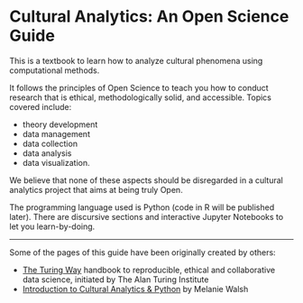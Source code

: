 # Cultural Analytics: An Open Science Guide

This is a textbook to learn how to analyze cultural phenomena using computational methods. 

It follows the principles of Open Science to teach you how to conduct research that is ethical, methodologically solid, and accessible. Topics covered include:
- theory development
- data management
- data collection
- data analysis
- data visualization.

We believe that none of these aspects should be disregarded in a cultural analytics project that aims at being truly Open.

The programming language used is Python (code in R will be published later).
There are discursive sections and interactive Jupyter Notebooks to let you learn-by-doing.

---

Some of the pages of this guide have been originally created by others:
- [The Turing Way](https://the-turing-way.netlify.app/welcome.html) handbook to reproducible, ethical and collaborative data science, initiated by The Alan Turing Institute
- [Introduction to Cultural Analytics & Python](https://melaniewalsh.github.io/Intro-Cultural-Analytics/welcome.html) by Melanie Walsh

